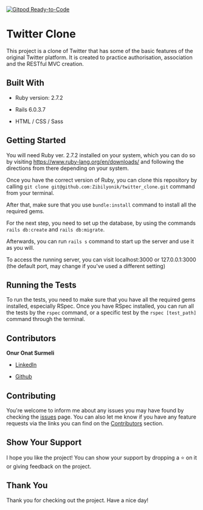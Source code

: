 [![Gitpod Ready-to-Code](https://img.shields.io/badge/Gitpod-Ready--to--Code-blue?logo=gitpod)](https://gitpod.io/#https://github.com/Zibilyonik/twitter_clone) 

# Twitter Clone

This project is a clone of Twitter that has some of the basic features of the original Twitter platform. It is created to practice authorisation, association and the RESTful MVC creation.

## Built With

* Ruby version: 2.7.2

* Rails 6.0.3.7

* HTML / CSS / Sass

## Getting Started
You will need Ruby ver. 2.7.2 installed on your system, which you can do so by visiting https://www.ruby-lang.org/en/downloads/ and following the directions from there depending on your system.

Once you have the correct version of Ruby, you can clone this repository by calling `git clone git@github.com:Zibilyonik/twitter_clone.git` command from your terminal.

After that, make sure that you use `bundle:install` command to install all the required gems.

For the next step, you need to set up the database, by using the commands `rails db:create` and `rails db:migrate`.

Afterwards, you can run `rails s` command to start up the server and use it as you will.

To access the running server, you can visit localhost:3000 or 127.0.0.1:3000 (the default port, may change if you've used a different setting)


## Running the Tests

To run the tests, you need to make sure that you have all the required gems installed, especially RSpec. Once you have RSpec installed, you can run all the tests by the `rspec` command, or a specific test by the `rspec [test_path]` command through the terminal.

## Contributors

**Onur Onat Surmeli**

* [LinkedIn](https://www.linkedin.com/in/onur-onat-surmeli-1143ab181/)

* [Github](https://github.com/Zibilyonik)

## Contributing

You're welcome to inform me about any issues you may have found by checking the [issues](https://github.com/Zibilyonik/twitter_clone/issues) page.
You can also let me know if you have any feature requests via the links you can find on the [Contributors](https://github.com/Zibilyonik/twitter_clone/#Contributors) section.

## Show Your Support

I hope you like the project! You can show your support by dropping a :star: on it or giving feedback on the project.

## Thank You
Thank you for checking out the project. Have a nice day!



